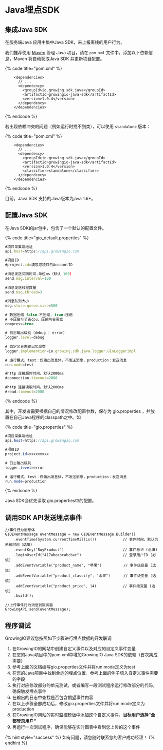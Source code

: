 # Java埋点SDK

## 集成Java SDK

在服务端Java 应用中集中Java SDK，来上报离线的用户行为。

我们推荐使用 [Maven](http://search.maven.org/) 管理 Java 项目，请在 `pom.xml` 文件中，添加以下依赖信息，Maven 将自动获取Java SDK 并更新项目配置。

{% code title="pom.xml" %}
```markup
    <dependencies>
      // ...
      <dependency>
        <groupId>io.growing.sdk.java</groupId>
        <artifactId>growingio-java-sdk</artifactId>
        <version>1.0.4</version>
      </dependency>
    </dependencies>
```
{% endcode %}

若出现依赖冲突的问题（例如运行时找不到类），可以使用 `standalone` 版本：

{% code title="pom.xml" %}
```markup
    <dependencies>
      // ...
      <dependency>
        <groupId>io.growing.sdk.java</groupId>
        <artifactId>growingio-java-sdk</artifactId>
        <version>1.0.4</version>
        <classifier>standalone</classifier>
      </dependency>
    </dependencies>
```
{% endcode %}

目前，Java SDK 支持的Java版本为java 1.6+。

## 配置Java SDK

在Java SDK的jar包中，包含了一个默认的配置文件。

{% code title="gio_default.properties" %}
```javascript
#项目采集端地址
api.host=https://api.growingio.com
​
#项目ID
#project.id=填写您项目的AccountID
​
#消息发送间隔时间,单位ms（默认 100）
send.msg.interval=100
​
#消息发送线程数量
send.msg.thread=3
​
#消息队列大小
msg.store.queue.size=500
​
# 数据压缩 false:不压缩, true:压缩
# 不压缩可节省cpu，压缩可省带宽
compress=true
​
# 日志输出级别（debug | error）
logger.level=debug
​
# 自定义日志输出实现类
logger.implemention=io.growing.sdk.java.logger.GioLoggerImpl
​
# 运行模式，test：仅输出消息体，不发送消息，production：发送消息
run.mode=test

#http 连接超时时间，默认2000ms
#connection.timeout=2000
​
#http 连接读取时间，默认2000ms
#read.timeout=2000
```
{% endcode %}

其中，开发者需要根据自己的情况修改配置参数，保存为 gio.properties ，并放置在自己Java程序的classpath之中。如

{% code title="gio.properties" %}
```java
#项目采集端地址
api.host=https://api.growingio.com
​
#项目ID
project.id=xxxxxxxxx
​
# 日志输出级别
logger.level=error
​
# 运行模式，test：仅输出消息体，不发送消息，production：发送消息
run.mode=production
```
{% endcode %}

Java SDK会优先读取 gio.properties中的配置。

## 调用SDK API发送埋点事件

```
//事件行为消息体
GIOEventMessage eventMessage = new GIOEventMessage.Builder()
    .eventTime(System.currentTimeMillis())            // 事件时间，默认为系统时间（选填）
    .eventKey("BuyProduct")                           // 事件标识 (必填)
    .loginUserId("417abcabcabcbac")                   // 登录用户ID (必填)
    .addEventVariable("product_name", "苹果")          // 事件级变量 (选填)
    .addEventVariable("product_classify", "水果")      // 事件级变量 (选填)
    .addEventVariable("product_price", 14)            // 事件级变量 (选填)
    .build();
​
//上传事件行为消息到服务器
GrowingAPI.send(eventMessage);
```

## 程序调试

GrowingIO建议您按照如下步骤进行埋点数据的开发联调

1. 在GrowingIO的网站中创建自定义事件以及对应的自定义事件变量
2. 在您的Java项目中的pom.xml中增加GrowingIO Java SDK的依赖（首次集成需要）
3. 参考上面的文档编写gio.properties文件并将run.mode定义为test
4. 在您的Java项目中找到合适的埋点位置，参考上面的例子填入自定义事件需要的字段
5. 执行对应修改部分的单元测试，或者编写一段测试程序运行修改部分的代码，确保触发埋点事件
6. 在输出的日志中查找是否包含期望事件内容
7. 在以上步骤全部成功后，修改gio.properties文件并将run.mode定义为production
8. 在GrowingIO网站的实时监控模版中添加这个自定义事件，**目标用户选择“全部登录用户“**
9. 再运行一次测试程序，确保能够在实时图表中看到您上传的这个事件

{% hint style="success" %}
如有问题，请您随时联系您的客户成功经理！
{% endhint %}
